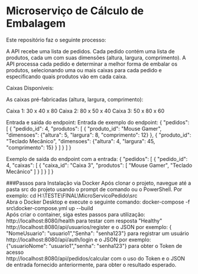 # Microserviço de Cálculo de Embalagem

Este repositório faz o seguinte processo: 

A API recebe uma lista de pedidos. Cada pedido contém uma lista de produtos, cada um com suas dimensões (altura, largura, comprimento). A API processa cada pedido e determinar a melhor forma de embalar os produtos, selecionando uma ou mais caixas para cada pedido e especificando quais produtos vão em cada caixa.

Caixas Disponíveis:

As caixas pré-fabricadas (altura, largura, comprimento):

Caixa 1: 30 x 40 x 80
Caixa 2: 80 x 50 x 40
Caixa 3: 50 x 80 x 60

Entrada e saída do endpoint:
Entrada de exemplo do endpoint: 
{
  "pedidos": [
    {
      "pedido_id": 4,
      "produtos": [
       {
          "produto_id": "Mouse Gamer",
          "dimensoes": {"altura": 5, "largura": 8, "comprimento": 12}
        },
        {
          "produto_id": "Teclado Mecânico",
          "dimensoes": {"altura": 4, "largura": 45, "comprimento": 15}
        }
      ]
    }
  ]
}

Exemplo de saida do endpoint com a entrada:
{
  "pedidos": [
    {
      "pedido_id": 4,
      "caixas": [
        {
          "caixa_id": "Caixa 3",
          "produtos": [
            "Mouse Gamer",
            "Teclado Mecânico"
          ]
        }
      ]
    }
  ]
}

###Passos para Instalação via Docker
Após clonar o projeto, navegue até a pasta src do projeto usando o prompt de comando ou o PowerShell. Por exemplo: cd H:\TESTE\FINAL\MicroServicoPedido\src<br/>
Abra o Docker Desktop e execute o seguinte comando: docker-compose -f src\docker-compose.yml up --build<br/>
Após criar o container, siga estes passos para utilização:<br/>
  http://localhost:8080/health para testar com resposta "Healthy"<br/>
  http://localhost:8080/api/usuarios/register e o JSON por exemplo: { "NomeUsuario": "usuario1","Senha": "senha123"} para registrar um usuário<br/>
  http://localhost:8080/api/auth/login e o JSON por exemplo: {"usuarioNome": "usuario1","senha": "senha123"} para obter o Token de acesso<br/>
  http://localhost:8080/api/pedidos/calcular com o uso do Token e o JSON de entrada fornecido anteriormente, para obter o resultado esperado.<br/>

